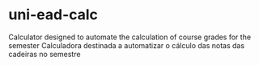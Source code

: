 # uni-ead-calc
Calculator designed to automate the calculation of course grades for the semester
Calculadora destinada a automatizar o cálculo das notas das cadeiras no semestre

